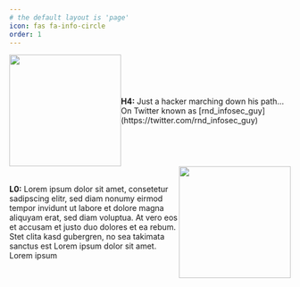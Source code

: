 ```yaml
---
# the default layout is 'page'
icon: fas fa-info-circle
order: 1
---
```


<style>
.container {
	display: flex;
	justify-content: center;
}


.item-0 {
	align-self: center;
}

.item-1 {
	align-self: center;
        width: 75%;
}
</style>

<div class="container">
	<div class="item-0"><img src="https://ha-l0.github.io/images/H4-and-L0-v2-02.png" width="200px"/></div>
	<div class="item-1"><b>H4:</b> Just a hacker marching down his path... On Twitter known as [rnd_infosec_guy](https://twitter.com/rnd_infosec_guy)</div>
</div>

<div class="container">
        <div class="item-1"><b>L0:</b> Lorem ipsum dolor sit amet, consetetur sadipscing elitr, sed diam nonumy eirmod tempor invidunt ut labore et dolore magna aliquyam erat, sed diam voluptua. At vero eos et accusam et justo duo dolores et ea rebum. Stet clita kasd gubergren, no sea takimata sanctus est Lorem ipsum dolor sit amet. Lorem ipsum </div>
        <div class="item-0"><img src="https://ha-l0.github.io/images/H4-and-L0-v2-01.png" width="200px"/></div>
</div>
